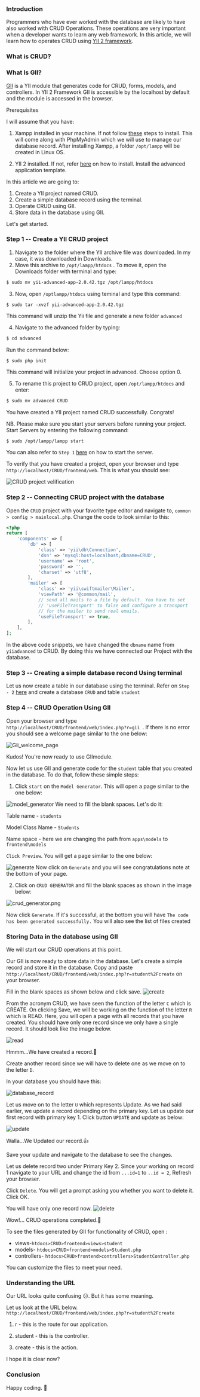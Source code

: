 ### Introduction

Programmers who have ever worked with the database are likely to have also worked with CRUD Operations. These operations are very important when a developer wants to learn any web framework. In this article, we will learn how to operates CRUD using [YII 2 framework](https://www.yiiframework.com/).

### What is CRUD?

<!-- CRUD is an acronym that stands for Create, Read, Update, Delete. Each letter in the acronym can refer to all functions executed in relational database applications.

Let us look at the function of each letter in details:

1. CREATE - Performs the INSERT operation to a new record.

2. READ - Reads one single record and displays the record based on the Primary key.

3. UPDATE - Execute an UPDATE statement in the table depending on the Primary key for a record within the WHERE condition.

4. Delete - Deletes a row in the WHERE condition. -->

### What Is GII?

[GII](https://www.yiiframework.com/extension/yiisoft/yii2-gii/doc/guide/2.2/en) is a YII module that generates code for CRUD, forms, models, and controllers. In YII 2 Framework GII is accessible by the localhost by default and the module is accessed in the browser.

Prerequisites

I will assume that you have:

1. Xampp installed in your machine. If not follow [these](https://www.section.io/engineering-education/maria-data-base/) steps to install. This will come along with PhpMyAdmin which we will use to manage our database record.
After installing Xampp, a folder `/opt/lampp` will be created in Linux OS.

2. YII 2 installed. If not, refer [here](https://www.section.io/engineering-education/php-yii2-framework/) on how to install. Install the advanced application template.

In this article we are going to:

1. Create a YII project named CRUD.
2. Create a simple database record using the terminal.  
3. Operate CRUD using GII.
4. Store data in the database using GII.

Let's get started.

### Step 1 -- Create a YII CRUD project

1. Navigate to the folder where the YII archive file was downloaded. In my case, it was downloaded in Downloads.  
2. Move this archive to `/opt/lampp/htdocs` . To move it, open the Downloads folder with terminal and type:

```bash
$ sudo mv yii-advanced-app-2.0.42.tgz /opt/lampp/htdocs
```

3. Now, open `/optlampp/htdocs` using teminal and type this command:
```
$ sudo tar -xvzf yii-advanced-app-2.0.42.tgz
```
This command will unzip the Yii file and generate a new  folder `advanced`

4. Navigate to the advanced folder by typing:

```bash
$ cd advanced
```
Run the command below:

```bash
$ sudo php init
```
This command will initialize your project in advanced. Choose option 0.

5. To rename this project to CRUD project, open `/opt/lampp/htdocs` and enter:

```bash
$ sudo mv advanced CRUD
```

You have created a YII project named CRUD successfully. Congrats!

NB. Please make sure you start your servers before running your project. Start Servers by entering the following command:
```
$ sudo /opt/lampp/lampp start
```
You can also refer to `Step 1` [here](https://www.section.io/engineering-education/maria-data-base/) on how to start the server.

To verify that you have created a project, open your browser and type `http://localhost/CRUD/frontend/web`. This is what you should see:

![CRUD project velification](CRUD_project_velification.png)

### Step 2 -- Connecting CRUD project with the database

Open the `CRUD` project with your favorite type editor and navigate to, `common > config > mainlocal.php`. Change the code to look similar to this:
```php
<?php
return [
    'components' => [
        'db' => [
            'class' => 'yii\db\Connection',
            'dsn' => 'mysql:host=localhost;dbname=CRUD',
            'username' => 'root',
            'password' => '',
            'charset' => 'utf8',
        ],
        'mailer' => [
            'class' => 'yii\swiftmailer\Mailer',
            'viewPath' => '@common/mail',
            // send all mails to a file by default. You have to set
            // 'useFileTransport' to false and configure a transport
            // for the mailer to send real emails.
            'useFileTransport' => true,
        ],
    ],
];

```
In the above code snippets, we have changed the `dbname` name from ``yiiadvanced`` to CRUD. By doing this we have connected our Project with the database.

### Step 3 -- Creating a simple database recond Using terminal

Let us now create a table in our database using the terminal. Refer on  `Step - 2` [here](https://www.section.io/engineering-education/maria-data-base/) and create a database `CRUD`  and table `student`

### Step 4 -- CRUD Operation Using GII

Open your browser and type `http://localhost/CRUD/frontend/web/index.php?r=gii `. If there is no error you should see a welcome page similar to the one below:

![Gii_welcome_page](Gii_welcome_page.png)

Kudos! You're now ready to use GIImodule.

Now let us use GII and generate code for the `student` table that you created in the database. To do that, follow these simple steps:

1. Click `start` on the `Model Generator`. This will open a page similar to the one below:

![model_generator](model_generator.png)
We need to fill the blank spaces. Let's do it:

Table name - `students`

Model Class Name - `Students`

Name space - here we are changing the path from `apps\models` to `frontend\models`

`Click Preview`. You will get a page similar to the one below:

![generate](generate.png)
Now click on `Generate` and you will see congratulations note at the bottom of your page.

2. Click on `CRUD GENERATOR` and fill the blank spaces as shown in the image below:

![crud_generator.png](crud_generator.png)


Now click `Generate`. If it's successful, at the bottom you will have `The code has been generated successfully.` You will also see the list of files created

### Storing Data in the database using GII

We will start our CRUD operations at this point.

Our GII is now ready to store data in the database. Let's create a simple record and store it in the database. Copy and paste `http://localhost/CRUD/frontend/web/index.php?r=student%2Fcreate` on your browser.

Fill in the blank spaces as shown below and click save.
![create](create.png)

From the acronym CRUD, we have seen the function of the letter `C` which is CREATE. On clicking Save, we will be working on the function of the letter `R` which is READ. Here, you will open a page with all records that you have created. You should have only one record since we only have a single record. It should look like the image below.

![read](read.png)

Hmmm...We have created a record.🥳

Create another record since we will have to delete one as we move on to the letter `D`.

In your database you should have this:

![database_record](database_record.png)

Let us move on to the letter `U` which represents Update. As we had said earlier, we update a record depending on the primary key. Let us update our first record with primary key 1. Click  button `UPDATE` and update as below:

![update](update.png)

Walla...We Updated our record.👍

Save your update and navigate to the database to see the changes.

Let us delete record two under Primary Key 2. Since your working on record 1 navigate to your URL and change the id from `...id=1` to `..id = 2`, Refresh your browser.

Click `Delete`. You will get a prompt asking you whether you want to delete it. Click OK.

You will have only one record now.
![delete](delete.png)

Wow!… CRUD operations completed.👏

To see the files generated by GII for functionality of CRUD, open :

- views-`htdocs>CRUD>frontend>views>student`
- models- `htdocs>CRUD>frontend>models>Student.php` 
- controllers- `htdocs>CRUD>frontend>controllers>StudentController.php`

You can customize the files to meet your need.

### Understanding the URL

Our URL looks quite confusing 😕. But it has some meaning.

Let us look at the URL below.
`http://localhost/CRUD/frontend/web/index.php?r=student%2Fcreate`

1) r - this is the route for our application.

2) student - this is the controller.

3) create -  this is the action.

I hope it is clear now?

### Conclusion

Happy coding. 🙂

 <!-- nb Phpmyadmin image should be repeated -->
